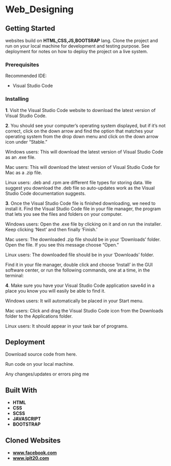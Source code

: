 # Web_Designing

## Getting Started

websites build on **HTML,CSS,JS,BOOTSRAP** lang. Clone the project and run on your local machine for development and testing purpose. See deployment for notes on how to deploy the project on a live system.

### Prerequisites
Recommended IDE:
* Visual Studio Code

### Installing
**1**. Visit the Visual Studio Code website to download the latest version of Visual Studio Code.


**2**. You should see your computer’s operating system displayed, but if it’s not correct, click on the down arrow and find the option that matches your operating system from the drop down menu and click on the down arrow icon under “Stable.”

Windows users: This will download the latest version of Visual Studio Code as an .exe file.

Mac users: This will download the latest version of Visual Studio Code for Mac as a .zip file.

Linux users: .deb and .rpm are different file types for storing data. We suggest you download the .deb file so auto-updates work as the Visual Studio Code documentation suggests.

**3**. Once the Visual Studio Code file is finished downloading, we need to install it. Find the Visual Studio Code file in your file manager, the program that lets you see the files and folders on your computer.

Windows users: Open the .exe file by clicking on it and on run the installer. Keep clicking ‘Next’ and then finally ‘Finish.’

Mac users: The downloaded .zip file should be in your ‘Downloads’ folder. Open the file. If you see this message choose “Open.”

Linux users: The downloaded file should be in your ‘Downloads’ folder.

Find it in your file manager, double click and choose ‘Install’ in the GUI software center, or run the following commands, one at a time, in the terminal:

**4**. Make sure you have your Visual Studio Code application save4d in a place you know you will easily be able to find it.

Windows users: It will automatically be placed in your Start menu.

Mac users: Click and drag the Visual Studio Code icon from the Downloads folder to the Applications folder.

Linux users: It should appear in your task bar of programs.

## Deployment

Download source code from here.

Run code on your local machine.

Any changes/updates or errors ping me 

## Built With

* **HTML**
* **CSS**
* **SCSS**
* **JAVASCRIPT**
* **BOOTSTRAP**

## Cloned Websites
* **www.facebook.com**
* **www.iplt20.com**

